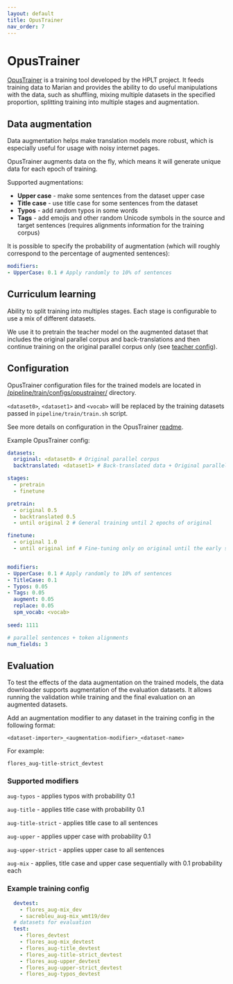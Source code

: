 ```yaml
---
layout: default
title: OpusTrainer
nav_order: 7
---
```


# OpusTrainer


[OpusTrainer](https://github.com/hplt-project/OpusTrainer) is a training tool developed by the HPLT project. 
It feeds training data to Marian and provides the ability to do useful manipulations with the data, 
such as shuffling, mixing multiple datasets in the specified proportion, splitting training into multiple stages and augmentation.

## Data augmentation

Data augmentation helps make translation models more robust, which is especially useful for usage with noisy internet pages.

OpusTrainer augments data on the fly, which means it will generate unique data for each epoch of training. 

Supported augmentations:
- **Upper case** - make some sentences from the dataset upper case
- **Title case** - use title case for some sentences from the dataset
- **Typos** - add random typos in some words
- **Tags** - add emojis and other random Unicode symbols in the source and target sentences 
  (requires alignments information for the training corpus)

It is possible to specify the probability of augmentation 
(which will roughly correspond to the percentage of augmented sentences):
```yaml
modifiers:
- UpperCase: 0.1 # Apply randomly to 10% of sentences
```

## Curriculum learning

Ability to split training into multiples stages. Each stage is configurable to use a mix of different datasets.

We use it to pretrain the teacher model on the augmented dataset that includes the original parallel corpus and 
back-translations and then continue training on the original parallel corpus only
(see [teacher config](https://github.com/mozilla/firefox-translations-training/tree/main/pipeline/train/configs/opustrainer/teacher.yml)).

## Configuration

OpusTrainer configuration files for the trained models are located in 
[/pipeline/train/configs/opustrainer/](https://github.com/mozilla/firefox-translations-training/tree/main/pipeline/train/configs/opustrainer/) directory.

`<dataset0>`, `<dataset1>` and `<vocab>` will be replaced by the training datasets passed in `pipeline/train/train.sh` script.

See more details on configuration in the OpusTrainer [readme](https://github.com/hplt-project/OpusTrainer).

Example OpusTrainer config:
```yaml
datasets:
  original: <dataset0> # Original parallel corpus
  backtranslated: <dataset1> # Back-translated data + Original parallel corpus

stages:
  - pretrain
  - finetune

pretrain:
  - original 0.5
  - backtranslated 0.5
  - until original 2 # General training until 2 epochs of original

finetune:
  - original 1.0
  - until original inf # Fine-tuning only on original until the early stopping


modifiers:
- UpperCase: 0.1 # Apply randomly to 10% of sentences
- TitleCase: 0.1
- Typos: 0.05
- Tags: 0.05
  augment: 0.05
  replace: 0.05
  spm_vocab: <vocab>
  
seed: 1111

# parallel sentences + token alignments
num_fields: 3
```


## Evaluation

To test the effects of the data augmentation on the trained models, the data downloader supports augmentation of the evaluation datasets.
It allows running the validation while training and the final evaluation on an augmented datasets.

Add an augmentation modifier to any dataset in the training config in the following format:

`<dataset-importer>_<augmentation-modifier>_<dataset-name>`

For example:

`flores_aug-title-strict_devtest`


### Supported modifiers

`aug-typos` - applies typos with probability 0.1

`aug-title` - applies title case with probability 0.1

`aug-title-strict` - applies title case to all sentences

`aug-upper` -  applies upper case with probability 0.1

`aug-upper-strict` - applies upper case to all sentences

`aug-mix` - applies, title case and upper case sequentially with 0.1 probability each

### Example training config
```yaml
  devtest:
    - flores_aug-mix_dev
    - sacrebleu_aug-mix_wmt19/dev
  # datasets for evaluation
  test:
    - flores_devtest
    - flores_aug-mix_devtest
    - flores_aug-title_devtest
    - flores_aug-title-strict_devtest
    - flores_aug-upper_devtest
    - flores_aug-upper-strict_devtest
    - flores_aug-typos_devtest
```

